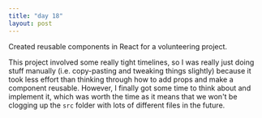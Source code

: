 ```yaml
---
title: "day 18"
layout: post
---
```

Created reusable components in React for a volunteering project.
<!--more--> 

This project involved some really tight timelines, so I was really just doing stuff manually (i.e. copy-pasting and tweaking things slightly) because it took less effort than thinking through how to add props and make a component reusable. However, I finally got some time to think about and implement it, which was worth the time as it means that we won't be clogging up the ```src``` folder with lots of different files in the future. 